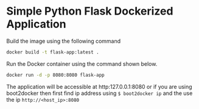 # Simple Python Flask Dockerized Application #

Build the image using the following command

```bash
docker build -t flask-app:latest .
```

Run the Docker container using the command shown below.

```bash
docker run -d -p 8080:8080 flask-app
```

The application will be accessible at http:127.0.0.1:8080 or if you are using boot2docker then first find ip address using `$ boot2docker ip` and the use the ip `http://<host_ip>:8080`